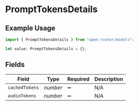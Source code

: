 # PromptTokensDetails

## Example Usage

```typescript
import { PromptTokensDetails } from "open-router/models";

let value: PromptTokensDetails = {};
```

## Fields

| Field              | Type               | Required           | Description        |
| ------------------ | ------------------ | ------------------ | ------------------ |
| `cachedTokens`     | *number*           | :heavy_minus_sign: | N/A                |
| `audioTokens`      | *number*           | :heavy_minus_sign: | N/A                |